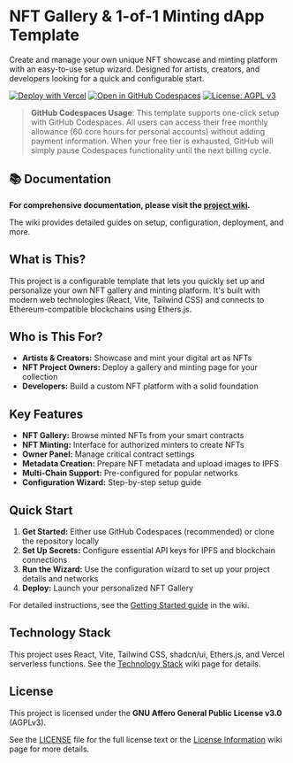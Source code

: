 # NFT Gallery & 1-of-1 Minting dApp Template

Create and manage your own unique NFT showcase and minting platform with an easy-to-use setup wizard. Designed for artists, creators, and developers looking for a quick and configurable start.

[![Deploy with Vercel](https://vercel.com/button)](https://vercel.com/new/clone?repository-url=https%3A%2F%2Fgithub.com%2FyzRobo%2Fnft-gallery-dapp&project-name=my-nft-gallery&framework=vite&env=PINATA_JWT,KV_URL,KV_REST_API_URL,KV_REST_API_TOKEN,KV_REST_API_READ_ONLY_TOKEN,REDIS_URL&envDescription=Required%20for%20IPFS%20and%20large%20file%20uploads.) <!-- TODO: Update YOUR_USERNAME/YOUR_REPO_NAME -->
[![Open in GitHub Codespaces](https://github.com/codespaces/badge.svg)](https://codespaces.new/yzRobo/nft-gallery-dapp) <!-- TODO: Update YOUR_USERNAME/YOUR_REPO_NAME -->
[![License: AGPL v3](https://img.shields.io/badge/License-AGPL_v3-blue.svg)](https://www.gnu.org/licenses/agpl-3.0)

> **GitHub Codespaces Usage**: This template supports one-click setup with GitHub Codespaces. All users can access their free monthly allowance (60 core hours for personal accounts) without adding payment information. When your free tier is exhausted, GitHub will simply pause Codespaces functionality until the next billing cycle.

<!-- Optional: Add a link to a live demo if you deploy one -->
<!-- **[Live Demo (Template Example)](YOUR_DEMO_LINK_HERE)** -->

## 📚 Documentation

**For comprehensive documentation, please visit the [project wiki](https://github.com/yzRobo/nft-gallery-dapp/wiki).**

The wiki provides detailed guides on setup, configuration, deployment, and more.

## What is This?

This project is a configurable template that lets you quickly set up and personalize your own NFT gallery and minting platform. It's built with modern web technologies (React, Vite, Tailwind CSS) and connects to Ethereum-compatible blockchains using Ethers.js.

## Who is This For?

- **Artists & Creators:** Showcase and mint your digital art as NFTs
- **NFT Project Owners:** Deploy a gallery and minting page for your collection
- **Developers:** Build a custom NFT platform with a solid foundation

## Key Features

- **NFT Gallery:** Browse minted NFTs from your smart contracts
- **NFT Minting:** Interface for authorized minters to create NFTs
- **Owner Panel:** Manage critical contract settings
- **Metadata Creation:** Prepare NFT metadata and upload images to IPFS
- **Multi-Chain Support:** Pre-configured for popular networks
- **Configuration Wizard:** Step-by-step setup guide

## Quick Start

1. **Get Started:** Either use GitHub Codespaces (recommended) or clone the repository locally
2. **Set Up Secrets:** Configure essential API keys for IPFS and blockchain connections
3. **Run the Wizard:** Use the configuration wizard to set up your project details and networks
4. **Deploy:** Launch your personalized NFT Gallery

For detailed instructions, see the [Getting Started guide](https://github.com/yzRobo/nft-gallery-dapp/wiki/1.-Getting-Started) in the wiki.

## Technology Stack

This project uses React, Vite, Tailwind CSS, shadcn/ui, Ethers.js, and Vercel serverless functions. See the [Technology Stack](https://github.com/yzRobo/nft-gallery-dapp/wiki/6.-Technology-Stack) wiki page for details.

## License

This project is licensed under the **GNU Affero General Public License v3.0** (AGPLv3).

See the [LICENSE](./LICENSE) file for the full license text or the [License Information](https://github.com/yzRobo/nft-gallery-dapp/wiki/License-Information) wiki page for more details.